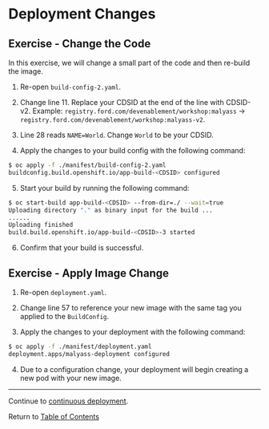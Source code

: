 # Deployment Changes

## Exercise - Change the Code

In this exercise, we will change a small part of the code and then re-build the image. 

1. Re-open `build-config-2.yaml`. 

2. Change line 11. Replace your CDSID at the end of the line with CDSID-v2. Example: `registry.ford.com/devenablement/workshop:malyass` -> `registry.ford.com/devenablement/workshop:malyass-v2`. 

3. Line 28 reads `NAME=World`. Change `World` to be your CDSID. 

4. Apply the changes to your build config with the following command: 

```bash
$ oc apply -f ./manifest/build-config-2.yaml
buildconfig.build.openshift.io/app-build-<CDSID> configured
```

5. Start your build by running the following command: 

```bash
$ oc start-build app-build-<CDSID> --from-dir=./ --wait=true
Uploading directory "." as binary input for the build ...
......
Uploading finished
build.build.openshift.io/app-build-<CDSID>-3 started
```

6. Confirm that your build is successful. 

## Exercise - Apply Image Change

1. Re-open `deployment.yaml`. 

2. Change line 57 to reference your new image with the same tag you applied to the `BuildConfig`. 

3. Apply the changes to your deployment with the following command: 

```bash
$ oc apply -f ./manifest/deployment.yaml
deployment.apps/malyass-deployment configured
```

4. Due to a configuration change, your deployment will begin creating a new pod with your new image. 

---  

Continue to [continuous deployment](./14-contdeploy.md).

Return to [Table of Contents](../README.md#agenda)
